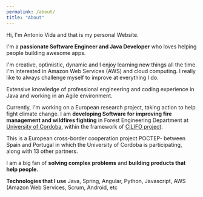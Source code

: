 ```yaml
---
permalink: /about/
title: "About"
---
```


Hi, I'm Antonio Vida and that is my personal Website.

I'm a **passionate Software Engineer and Java Developer** who loves helping people building awesome apps. 

I'm creative, optimistic, dynamic and I enjoy learning new things all the time. I'm interested in Amazon Web Services (AWS) and cloud computing. I really like to always challenge myself to improve at everything I do.

Extensive knowledge of professional engineering and coding experience in Java and working in an Agile environment.

Currently, I'm working on a European research project, taking action to help fight climate change. I am **developing Software for improving fire management and wildfires fighting** in
Forest Engineering Department at [University of Cordoba](https://www.uco.es/organiza/departamentos/ingforestal/index_en.php), 
within the framework of [CILIFO project](https://www.keep.eu/project/22856/iberian-center-for-the-forest-investigation-and-firefighting).

This is a European cross-border cooperation project POCTEP- between Spain and Portugal in which the University of Cordoba is participating, along with 13 other partners.

I am a big fan of **solving complex problems** and **building products that help people**.

**Technologies that I use** Java, Spring, Angular, Python, Javascript, AWS (Amazon Web Services, Scrum, Android, etc
